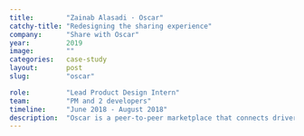 ```yaml
---
title:        "Zainab Alasadi · Oscar"
catchy-title: "Redesigning the sharing experience"
company:      "Share with Oscar"
year:         2019
image:        ""
categories:   case-study
layout:       post
slug:         "oscar"

role:         "Lead Product Design Intern"
team:         "PM and 2 developers"
timeline:     "June 2018 - August 2018"
description:  "Oscar is a peer-to-peer marketplace that connects drivers looking for parking spaces with property owners who have empty parking spaces to effectively support a sustainable future through co-living."
---
```


<!-- <div class="{{ site.site-case-margin }}" markdown="1">
## Cool as fuck
LightLock was a project created as part of a Product Design & Development class at The Massachusetts Institute of Technology Sloan School of Management. The project timeline was over the course of the spring semester of my senior year as a student of Industrial Design at the Rhode Island School of Design. Product Design & Develop is a hands-on studio class which takes place at MIT Sloan as a collaborative effort between RISD’s Industrial Design Department, and MIT Sloan.
</div> -->